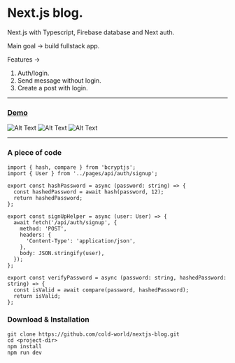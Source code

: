 Next.js blog.
=======================================

Next.js with Typescript, Firebase database and Next auth.

Main goal -> build fullstack app.

Features -> 

1. Auth/login.
2. Send message without login.
3. Create a post with login.


* * *
### [Demo](https://nextjs-blog-cold-world.vercel.app/)

![Alt Text](https://i.ibb.co/dGqwF1C/Screenshot-2023-04-04-191357.jpg)
![Alt Text](https://i.ibb.co/fx96Pvs/Screenshot-2023-04-04-191419.jpg)
![Alt Text](https://i.ibb.co/fY0s1Yn/Screenshot-2023-04-04-191536.jpg)

* * *



### A piece of code

```
import { hash, compare } from 'bcryptjs';
import { User } from '../pages/api/auth/signup';

export const hashPassword = async (password: string) => {
  const hashedPassword = await hash(password, 12);
  return hashedPassword;
};

export const signUpHelper = async (user: User) => {
  await fetch('/api/auth/signup', {
    method: 'POST',
    headers: {
      'Content-Type': 'application/json',
    },
    body: JSON.stringify(user),
  });
};

export const verifyPassword = async (password: string, hashedPassword: string) => {
  const isValid = await compare(password, hashedPassword);
  return isValid;
};
```

### Download & Installation

```shell 
git clone https://github.com/cold-world/nextjs-blog.git
cd <project-dir>
npm install
npm run dev
```
